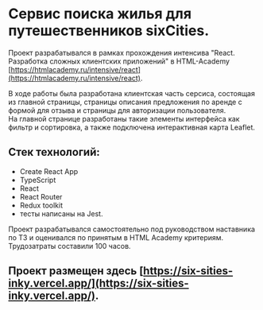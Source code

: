 # Сервис поиска жилья для путешественников sixCities.

Проект разрабатывался в рамках прохождения интенсива "React. Разработка сложных клиентских приложений" в HTML-Academy [https://htmlacademy.ru/intensive/react](https://htmlacademy.ru/intensive/react).

В ходе работы была разработана клиентская часть серсиса, состоящая из главной страницы, страницы описания предложения по аренде с формой для отзыва и страницы для авторизации пользователя.\
На главной странице разработаны такие элементы интерфейса как фильтр и сортировка, а также подключена интерактивная карта Leaflet.

## Стек технологий: 
- Create React App
- TypeScript
- React
- React Router
- Redux toolkit
- тесты написаны на Jest.
  
Проект разрабатывался самостоятельно под руководством наставника по ТЗ и оценивался по принятым в HTML Academy критериям.\
Трудозатраты составили 100 часов.

## Проект размещен здесь [https://six-sities-inky.vercel.app/](https://six-sities-inky.vercel.app/).
